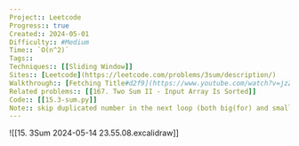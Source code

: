 ```yaml
---
Project:: Leetcode
Progress:: true
Created:: 2024-05-01
Difficulty:: #Medium 
Time:: `O(n^2)`
Tags:: 
Techniques:: [[Sliding Window]]
Sites:: [Leetcode](https://leetcode.com/problems/3sum/description/)
Walkthrough:: [Fetching Title#d2f9](https://www.youtube.com/watch?v=jzZsG8n2R9A)
Related problems:: [[167. Two Sum II - Input Array Is Sorted]]
Code:: [[15.3-sum.py]]
Note:: skip duplicated number in the next loop (both big(for) and small(while) loop)
---
```


![[15. 3Sum 2024-05-14 23.55.08.excalidraw]]